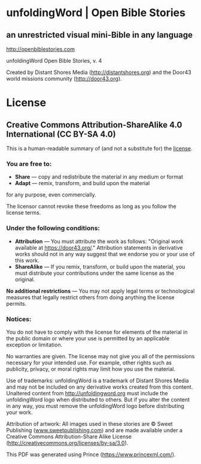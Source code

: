 # unfoldingWord | Open Bible Stories

## an unrestricted visual mini-Bible in any language

http://openbiblestories.com

unfoldingWord Open Bible Stories, v. 4

Created by Distant Shores Media (http://distantshores.org) and the Door43 world missions community (http://door43.org).

# License
## Creative Commons Attribution-ShareAlike 4.0 International (CC BY-SA 4.0)

This is a human-readable summary of (and not a substitute for) the [license](http://creativecommons.org/licenses/by-sa/4.0/).

### You are free to:

  * **Share** — copy and redistribute the material in any medium or format
  * **Adapt** — remix, transform, and build upon the material 

for any purpose, even commercially.

The licensor cannot revoke these freedoms as long as you follow the license terms.

### Under the following conditions:

  * **Attribution** — You must attribute the work as follows: "Original work available at https://door43.org/." Attribution statements in derivative works should not in any way suggest that we endorse you or your use of this work.
  * **ShareAlike** — If you remix, transform, or build upon the material, you must distribute your contributions under the same license as the original.

**No additional restrictions** — You may not apply legal terms or technological measures that legally restrict others from doing anything the license permits.

### Notices:

You do not have to comply with the license for elements of the material in the public domain or where your use is permitted by an applicable exception or limitation.

No warranties are given. The license may not give you all of the permissions necessary for your intended use. For example, other rights such as publicity, privacy, or moral rights may limit how you use the material.

Use of trademarks: unfoldingWord is a trademark of Distant Shores Media and may not be included on any derivative works created from this content. Unaltered content from http://unfoldingword.org must include the unfoldingWord logo when distributed to others. But if you alter the content in any way, you must remove the unfoldingWord logo before distributing your work.

Attribution of artwork: All images used in these stories are © Sweet Publishing (www.sweetpublishing.com) and are made available under a Creative Commons Attribution-Share Alike License (http://creativecommons.org/licenses/by-sa/3.0).

This PDF was generated using Prince (https://www.princexml.com/).
